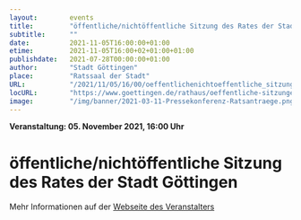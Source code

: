```yaml
---
layout:        events
title:         "öffentliche/nichtöffentliche Sitzung des Rates der Stadt Göttingen"
subtitle:      ""
date:          2021-11-05T16:00:00+01:00
etime:         2021-11-05T16:00+02+01:00+01:00
publishdate:   2021-07-28T00:00:00+01:00
author:        "Stadt Göttingen"
place:         "Ratssaal der Stadt"
URL:           "/2021/11/05/16/00/oeffentlichenichtoeffentliche_sitzung_des_rates_der_stadt_goettingen"
locURL:        "https://www.goettingen.de/rathaus/oeffentliche-sitzungen.html"
image:         "/img/banner/2021-03-11-Pressekonferenz-Ratsantraege.png"
---
```


**Veranstaltung: 05. November 2021, 16:00 Uhr**

öffentliche/nichtöffentliche Sitzung des Rates der Stadt Göttingen
===========



Mehr Informationen auf der [Webseite des Veranstalters](https://www.goettingen.de/rathaus/oeffentliche-sitzungen.html)
